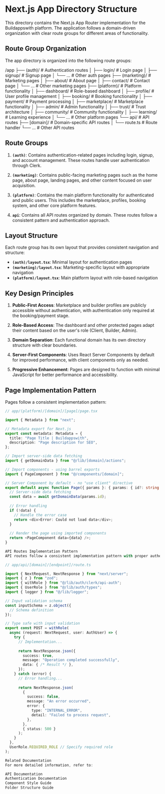 # Next.js App Directory Structure

This directory contains the Next.js App Router implementation for the Buildappswith platform. The application follows a domain-driven organization with clear route groups for different areas of functionality.

## Route Group Organization

The app directory is organized into the following route groups:

/app
├── (auth)/                  # Authentication routes
│   ├── login/               # Login page
│   ├── signup/              # Signup page
│   └── ...                  # Other auth pages
├── (marketing)/             # Marketing pages
│   ├── about/               # About page
│   ├── contact/             # Contact page
│   └── ...                  # Other marketing pages
├── (platform)/              # Platform functionality
│   ├── dashboard/           # Role-based dashboard
│   ├── profile/             # User profile management
│   ├── booking/             # Booking functionality
│   ├── payment/             # Payment processing
│   ├── marketplace/         # Marketplace functionality
│   ├── admin/               # Admin functionality
│   ├── trust/               # Trust architecture
│   ├── community/           # Community functionality
│   ├── learning/            # Learning experience
│   └── ...                  # Other platform pages
└── api/                     # API routes
├── [domain]/            # Domain-specific API routes
│   └── route.ts         # Route handler
└── ...                  # Other API routes

## Route Groups

1. **`(auth)`**: Contains authentication-related pages including login, signup, and account management. These routes handle user authentication through Clerk.

2. **`(marketing)`**: Contains public-facing marketing pages such as the home page, about page, landing pages, and other content focused on user acquisition.

3. **`(platform)`**: Contains the main platform functionality for authenticated and public users. This includes the marketplace, profiles, booking system, and other core platform features.

4. **`api`**: Contains all API routes organized by domain. These routes follow a consistent pattern and authentication approach.

## Layout Structure

Each route group has its own layout that provides consistent navigation and structure:

- **`(auth)/layout.tsx`**: Minimal layout for authentication pages
- **`(marketing)/layout.tsx`**: Marketing-specific layout with appropriate navigation
- **`(platform)/layout.tsx`**: Main platform layout with role-based navigation

## Key Design Principles

1. **Public-First Access**: Marketplace and builder profiles are publicly accessible without authentication, with authentication only required at the booking/payment stage.

2. **Role-Based Access**: The dashboard and other protected pages adapt their content based on the user's role (Client, Builder, Admin).

3. **Domain Separation**: Each functional domain has its own directory structure with clear boundaries.

4. **Server-First Components**: Uses React Server Components by default for improved performance, with client components only as needed.

5. **Progressive Enhancement**: Pages are designed to function with minimal JavaScript for better performance and accessibility.

## Page Implementation Pattern

Pages follow a consistent implementation pattern:

```typescript
// app/(platform)/[domain]/[page]/page.tsx

import { Metadata } from "next";

// Metadata export for Next.js
export const metadata: Metadata = {
  title: "Page Title | Buildappswith",
  description: "Page description for SEO",
};

// Import server-side data fetching
import { getDomainData } from "@/lib/[domain]/actions";

// Import components - using barrel exports
import { PageComponent } from "@/components/[domain]";

// Server Component by default - no "use client" directive
export default async function Page({ params }: { params: { id?: string } }) {
  // Server-side data fetching
  const data = await getDomainData(params.id);
  
  // Error handling
  if (!data) {
    // Handle the error case
    return <div>Error: Could not load data</div>;
  }
  
  // Render the page using imported components
  return <PageComponent data={data} />;
}

API Routes Implementation Pattern
API routes follow a consistent implementation pattern with proper authentication and validation:

// app/api/[domain]/[endpoint]/route.ts

import { NextRequest, NextResponse } from "next/server";
import { z } from "zod";
import { withRole } from "@/lib/auth/clerk/api-auth";
import { UserRole } from "@/lib/auth/types";
import { logger } from "@/lib/logger";

// Input validation schema
const inputSchema = z.object({
  // Schema definition
});

// Type safe with input validation
export const POST = withRole(
  async (request: NextRequest, user: AuthUser) => {
    try {
      // Implementation...
      
      return NextResponse.json({
        success: true,
        message: "Operation completed successfully",
        data: { /* Result */ },
      });
    } catch (error) {
      // Error handling...
      
      return NextResponse.json(
        {
          success: false,
          message: "An error occurred",
          error: {
            type: "INTERNAL_ERROR",
            detail: "Failed to process request",
          },
        },
        { status: 500 }
      );
    }
  },
  UserRole.REQUIRED_ROLE // Specify required role
);

Related Documentation
For more detailed information, refer to:

API Documentation
Authentication Documentation
Component Style Guide
Folder Structure Guide

